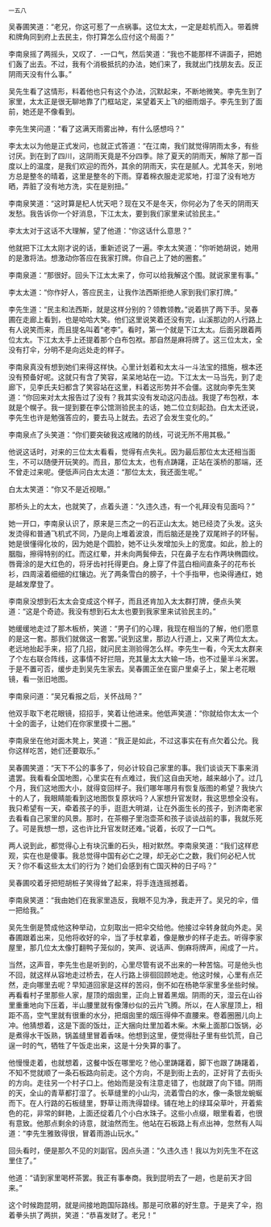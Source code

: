     一五八 

   吴春圃笑道：“老兄，你这可惹了一点祸事。这位太太，一定是趁机而入。带着牌和牌角同到府上去民主，你打算怎么应付这个局面？”

   李南泉摇了两摇头，又叹了．-一口气，然后笑道：“我也不能那样不讲面子，把她们轰了出去。不过，我有个消极抵抗的办法，她们来了，我就出门找朋友去。反正阴雨天没有什么事。”

   吴先生看了这情形，料着他也只有这个办法，沉默起来，不断地微笑。李先生到了家里，太太正是很无聊地靠了门框站定，呆望着天上飞的细雨烟子。李先生到了面前，她还是不像看到。

   李先生笑问道：“看了这满天雨雾出神，有什么感想吗？”

   李太太以为他是正式发问，也就正式答道：“在江南，我们就觉得阴雨太多，有些讨厌。到在到了四川，这阴雨天竟是不分四季。除了夏天的阴雨天，解除了那一百度以上的温度，是我们欢迎的而外，其余的阴雨天，实在是腻人。尤其冬天，别地方总是整冬的晴着，这里是整冬的下雨。穿着棉衣服走泥浆地，打湿了没有地方晒，弄脏了没有地方洗，实在是别扭。”

   李南泉笑道：“这时算是杞人忧天吧？现在又不是冬天，你何必为了冬天的阴雨天发愁。我告诉你一个好消息，下江太太，要到我们家里来试验民主。”

   李太太对于这话不大理解，望了他道：“你这话什么意思？”

   他就把下江太太刚才说的话，重新述说了一遍。李太太笑道：“你听她胡说，她用的是激将法。想激动你答应在我家打牌。你自己上了她的圈套。”

   李南泉道：“那很好。回头下江太太来了，你可以给我解这个围。就说家里有事。”

   李太太道：“你作好人，答应民主，让我作法西斯拒绝人家到我们家打牌。”

   李先生道：“民主和法西斯，就是这样分别的？领教领教。”说着拱了两下手。吴春圃在走廊上看到，也是哈哈大笑。他们这里说笑着还没有完，山溪那边的人行路上有人说笑而来，而且提名叫着“老李”。看时，第一个就是下江太太。后面另跟着两位太太。下江太太手上还提着那个白布包袱。那自然是麻将牌了。这三位太太，全没有打伞，分明不是向远处走的样子。

   李南泉真没有想到她们来得这样快。心里计划着和太太斗一斗法宝的措施，根本还没有预备好呢。这就只有含了笑容，呆呆地站在一边。下江太太一马当先，到了走廊下，见李氏夫妇都含了笑容站在这里，料着这形势并不会僵。这就向李先生笑道：“你回来对太太报告过了没有？我其实没有发动这闪击战。我提了布包袱，本就是个幌子。我一提到要在李公馆测验民主的话，她二位立刻起劲。白太太还说，李先生也许是勉强答应的，要去马上就去。去迟了会发生变化的。”

   李南泉点了头笑道：“你们要突破我这戒赌的防线，可说无所不用其极。”

   他说这话时，对来的三位太太看看，觉得有点失礼。因为最后那位太太还相当面生，不可以随便开玩笑的。而且，那位太太，也有点踌躇，正站在溪桥的那端，还不曾走过来呢。便低声问白太太道：“那位太太，我还面生呢。”

   白太太笑道：“你又不是近视眼。”

   那桥头上的太太，也就笑了，点着头道：“久违久违，有一个礼拜没有见面吗？”

   她一开口，李南泉认识了，原来是三杰之一的石正山太太。她已经烫了头发。这头发烫得和普通飞机式不同，乃是向上堆着波浪，而后脑还是挽了双尾辫子的环髻。她是很懂得化妆的，因为她是个圆脸，她不让头发增加头上的宽度。如此，脸上的胭脂，擦得特别的红。而这红晕，并未向两鬓伸去，只在鼻子左右作两块椭圆纹。唇膏涂的是大红色的，将牙齿衬托得更白。身上穿了件蓝白相间直条子的花布长衫，四周滚着细细的红镶边。光了两条雪白的膀子，十个手指甲，也染得通红，她是越发摩登了。

   李南泉没想到石太太会变成这个样子，而且还肯加入太太群打牌，便点头笑道：“这是个奇迹。我没有想到石太太也要到我家里来试验民主的。”

   她缓缓地走过了那木板桥，笑道：“男子们的心理，我现在相当的了解，他们愿意的是这一套。那我们就做这一套罢。”说到这里，那边人行道上，又来了两位太太。老远地抬起手来，招了几招，就问民主测验得怎么样。李先生一看，今天太太群来了个左右联合阵线，这事情不好拦阻，充其量太太大输一场，也不过量半斗米罢。于是不置可否，缓步走到吴先生家去。吴春圃正坐在窗户里桌子上，架上老花眼镜，看一张旧地图。

   李南泉问道：“吴兄看报之后，关怀战局？”

   他双手取下老花眼镜，招招手，笑着让他进来。他低声笑道：“你就给你太太一个十全的面子，让她们在你家里摸十二圈。”

   李南泉坐在他对面木凳上，笑道：“我正是如此，不过这事实在有点欠着公允。我你这样吃苦，她们还要取乐。”

   吴春圃笑道：“天下不公的事多了，何必计较自己家里的事。我们谈谈天下事来消遣罢。我看看全国地图，心里实在有点难过，我们这自由天地，越来越小了。过几个月，我们这地图大小，就得变回样子。我们哪年哪月有恢复版图的希望？我快六十的人了，我眼睛能看到这地图恢复原状吗？人家想升官发财，我这思想全没有。我只希望有一天，牵着孩子的手，逛逛大明湖，让在外面生长的孩子，到济南老家去看看自己家里的风景。那时，在茶棚子里泡壶茶和孩子谈谈战前的事，我就乐死了。可是我想一想，这也许比升官发财还难。”说着，长叹了一口气。

   两人说到此，都觉得心上有块沉重的石头，相对默然。李南泉笑道：“我们这样悲观，实在也是傻事。我总觉得中国有必亡之理，却无必亡之数，我们何必杞人忧天？你不看这些太太们的行为？她们会感到有亡国灭种的日子吗？”

   吴春圃咬着牙把短胡桩子笑得耸了起来，将手连连摇撼着。

   李南泉笑道：“我由她们在我家里造反，我眼不见为净，我走开了。吴兄的伞，借一把给我。”

   吴先生倒是赞成他这种举动，立刻取出一把伞交给他。他接过伞转身就向外走。吴春圃跟着出来，见他将收好的伞，当了手杖拿着，像是散步的样子走去。听得李家屋里，那几位太太像打翻鸭子笼似的，笑声、说话声、倒麻将牌声，闹成了一片。

   当然，这声音，李先生也是听到的，心里尽管有说不出来的一种苦恼。可是他头也不回，就这样从容地走过桥去，在人行路上徘徊回顾地走。他这时候，心里有点茫然，走向哪里去呢？早知道回家是这样的苦闷，倒不如在杨艳华家里多坐些时候。再看看村子里那些人家，屋顶的烟囱里，正向上冒着黑烟。阴雨的天，湿云在山谷里重重地向下压着，半山腰里就有像薄纱似的云片飞腾。所以，在人家屋顶上，相距不高，空气里就有很重的水分，把烟囱里的烟压得伸不直腰来。卷着圈圈儿向上冲。他猜想着，这是下面的饭灶，正大捆向灶里加着木柴。木柴上面那口饭锅，必是煮得水干饭熟，锅盖缝里冒着香味。他想到这里，便觉得肚子里有些饥荒，自己逞一时的气，牺牲了午饭走出来，这是十分失算的事了。

   他慢慢走着，也就想着，这餐中饭在哪里吃？他心里踌躇着，脚下也跟了踌躇着，不知不觉就顺了一条石板路向前走。这个方向，不是到街上去的，正好背了去街头的方向。走往另一个村子口上。他始而是没有注意走错了，也就跟了向下错。阴雨的天，全山的青草都打湿了。长草缝里的小山沟，流着雪白的水，像一条银龙蜿蜒而下。在人行路的石板缝里，野草让雨洗得碧绿。铺在地上的绿耳朵草叶，开着紫色的花，非常的鲜艳，上面还绽着几个小白水珠子。这些小点缀，眼里看着，也很有意致。他那点剩余的诗意，就油然而生。他站在石板路上有点出神，忽然有人叫道：“李先生雅致得很，冒着雨游山玩水。”

   回头看时，便是那久不见的刘副官。因点头道：“久违久违！我以为刘先生不在这里住了。”

   他道：“请到家里喝杯茶罢。我正有事奉商。我到昆明去了一趟，也是前天才回来。”

   这个时候跑昆明，就是间接地跑国际路线。那是可欣慕的好生意。于是夹了伞，抱着拳头拱了两拱，笑道：“恭喜发财了。老兄！”

